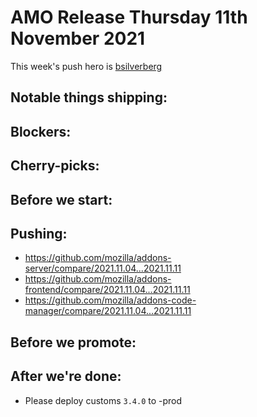 # AMO Release Thursday 11th November 2021

This week's push hero is [bsilverberg](https://github.com/bobsilverberg)

## Notable things shipping:

## Blockers:

## Cherry-picks:

## Before we start:

## Pushing:

- https://github.com/mozilla/addons-server/compare/2021.11.04...2021.11.11
- https://github.com/mozilla/addons-frontend/compare/2021.11.04...2021.11.11
- https://github.com/mozilla/addons-code-manager/compare/2021.11.04...2021.11.11

## Before we promote:

## After we're done:

- Please deploy customs `3.4.0` to -prod
